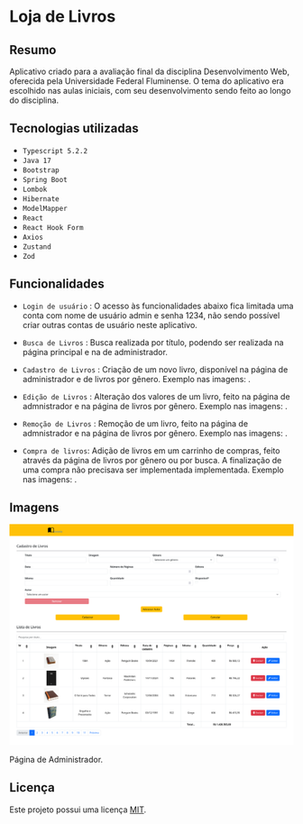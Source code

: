 # Loja de Livros

## Resumo

Aplicativo criado para a avaliação final da disciplina Desenvolvimento Web, oferecida pela Universidade Federal Fluminense. O tema do aplicativo era escolhido nas aulas iniciais, com seu desenvolvimento sendo feito ao longo do disciplina.

## Tecnologias utilizadas

- ``Typescript 5.2.2``
- ``Java 17``
- ``Bootstrap``
- ``Spring Boot``
- ``Lombok``
- ``Hibernate``
- ``ModelMapper``
- ``React``
- ``React Hook Form``
- ``Axios``
- ``Zustand``
- ``Zod``

## Funcionalidades

- ``Login de usuário`` : O acesso às funcionalidades abaixo fica limitada uma conta com nome de usuário admin e senha 1234, não sendo possível criar outras contas de usuário neste aplicativo.
  
- ``Busca de Livros`` : Busca realizada por título, podendo ser realizada na página principal e na de administrador.
  
- ``Cadastro de Livros`` : Criação de um novo livro, disponível na página de administrador e de livros por gênero. Exemplo nas imagens: . 
  
- ``Edição de Livros`` : Alteração dos valores de um livro, feito na página de admnistrador e na página de livros por gênero. Exemplo nas imagens: . 
  
- ``Remoção de Livros`` : Remoção de um livro, feito na página de admnistrador e na página de livros por gênero. Exemplo nas imagens: .
  
- ``Compra de livros``: Adição de livros em um carrinho de compras, feito através da página de livros por gênero ou por busca. A finalização de uma compra não precisava ser implementada implementada. Exemplo nas imagens: .

## Imagens
<img src="https://github.com/EMV271828/loja_de_livros/blob/adicao_de_imagens/img/Screenshot%202024-08-06%20at%2018-43-09%20Vite%20React%20TS.png" width="700">
<p>Página de Administrador.</p>

## Licença

Este projeto possui uma licença [MIT](LICENSE.md). 
